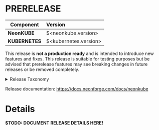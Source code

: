 # PRERELEASE

| Component       | Version                |
| --------------- | :--------------------- |
| **NeonKUBE**    | $<neonkube.version>    |
| **KUBERNETES**  | $<kubernetes.version>  |

This release is **not a production ready** and is intended to introduce new features and fixes.  This release is suitable for testing purposes but be advised that prerelease  features may see breaking changes in future releases or be removed completely.

<details>
<summary>Release Taxonomy</summary>

| Release Type | Usage                   | Description                                                                        |
| :----------: | :---------------------: | :--------------------------------------------------------------------------------- |
| **ALPHA**    | private&nbsp;testing    | Used internally and potentially provided to specific users for testing purposes    |
| **BETA**     | public&nbsp;testing     | Early release with no guarantee that we won't make breaking changes before release |
| **PREVIEW**  | public&nbsp;testing     | More stable early release.  Release breaking changes are less likely than **BETA** |
| **RC**       | release&nbsp;candidate  | Nearly ready for a stable production release                                       |
| **STABLE**   | production              | Ready for production                                                               |

</details>

Release documentation: https://docs.neonforge.com/docs/neonkube

# Details

**$TODO: DOCUMENT RELEASE DETAILS HERE!**
